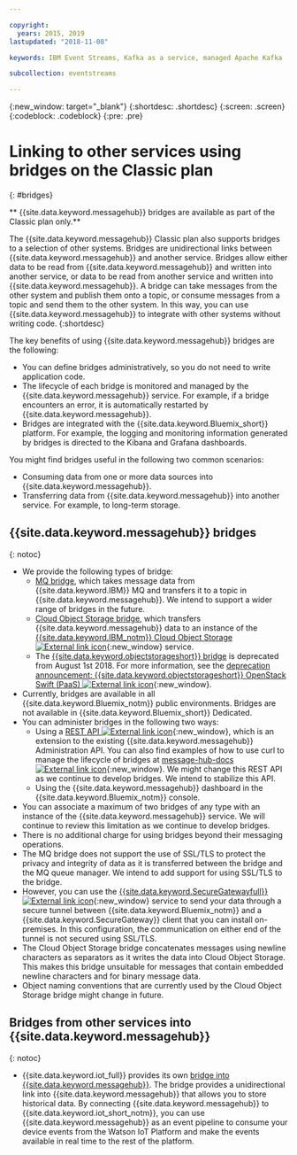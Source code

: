 ```yaml
---

copyright:
  years: 2015, 2019
lastupdated: "2018-11-08"

keywords: IBM Event Streams, Kafka as a service, managed Apache Kafka

subcollection: eventstreams

---
```


{:new_window: target="_blank"}
{:shortdesc: .shortdesc}
{:screen: .screen}
{:codeblock: .codeblock}
{:pre: .pre}

# Linking to other services using bridges on the Classic plan 
{: #bridges}

** {{site.data.keyword.messagehub}} bridges are available as part of the Classic plan only.**
<br/>

The {{site.data.keyword.messagehub}} Classic plan also
supports bridges to a selection of other systems. Bridges are unidirectional links between {{site.data.keyword.messagehub}} and another service. Bridges allow either
data to be read from {{site.data.keyword.messagehub}} and written
into another service, or data to be read from another service and written into {{site.data.keyword.messagehub}}. A bridge can take messages from the other system and publish them onto a topic, or consume
messages from a topic and send them to the other system. In this way, you can use {{site.data.keyword.messagehub}} to integrate with other systems without writing code.
{:shortdesc}

The key benefits of using {{site.data.keyword.messagehub}} bridges are the following:  

* You can define bridges administratively, so you do not need to write application code.
* The lifecycle of each bridge is monitored and managed by the {{site.data.keyword.messagehub}} service. For example, if a bridge encounters an error, it is automatically restarted by {{site.data.keyword.messagehub}}.
* Bridges are integrated with the {{site.data.keyword.Bluemix_short}} platform. For example, the logging and monitoring information generated by  bridges is directed to the Kibana and Grafana dashboards.

You might find bridges useful in the following two common scenarios:

* Consuming data from one or more data sources into {{site.data.keyword.messagehub}}.
* Transferring data from {{site.data.keyword.messagehub}} into another service. For example, to long-term storage.

## {{site.data.keyword.messagehub}} bridges
{: notoc}

* We provide the following types of bridge: 
  - [MQ bridge](/docs/services/EventStreams?topic=eventstreams-mq_bridge), which takes message data from {{site.data.keyword.IBM}} MQ and transfers it to a topic in {{site.data.keyword.messagehub}}. We intend to support a wider range of bridges in the future.
  - [Cloud Object Storage bridge](/docs/services/EventStreams?topic=eventstreams-cloud_object_storage_bridge), which transfers {{site.data.keyword.messagehub}} data to an instance of the [{{site.data.keyword.IBM_notm}} Cloud Object Storage ![External link icon](../../icons/launch-glyph.svg "External link icon")](docs/services/cloud-object-storage?topic=cloud-object-storage-about#about){:new_window} service. 
  - The [{{site.data.keyword.objectstorageshort}} bridge](/docs/services/EventStreams?topic=eventstreams-object_storage_bridge) is deprecated from August 1st 2018. For more information, see the [deprecation announcement: {{site.data.keyword.objectstorageshort}} OpenStack Swift (PaaS) ![External link icon](../../icons/launch-glyph.svg "External link icon")](https://www.ibm.com/blogs/bluemix/2018/05/end-marketing-object-storage-openstack-swift-paas/){:new_window}.
* Currently, bridges are available in all {{site.data.keyword.Bluemix_notm}} public environments. Bridges are not available in {{site.data.keyword.Bluemix_short}} Dedicated.
* You can administer bridges in the following two ways:
  - Using a [REST API ![External link icon](../../icons/launch-glyph.svg "External link icon")](https://github.com/ibm-messaging/event-streams-docs){:new_window}, which is an extension to the existing {{site.data.keyword.messagehub}} Administration API. You can also find examples of how to use curl to manage the lifecycle of bridges at [message-hub-docs ![External link icon](../../icons/launch-glyph.svg "External link icon")](https://github.com/ibm-messaging/event-streams-docs){:new_window}. We might change this REST API as we continue to develop bridges. We intend to stabilize this API.
  - Using the {{site.data.keyword.messagehub}} dashboard in the {{site.data.keyword.Bluemix_notm}} console.
* You can associate a maximum of two bridges of any type with an instance of the {{site.data.keyword.messagehub}} service. We will continue to review this limitation as we continue to develop bridges.
* There is no additional charge for using bridges beyond their messaging operations.
* The MQ bridge does not support the use of SSL/TLS to protect the privacy and integrity of data as it is transferred between the bridge and the MQ queue manager. We intend to add support for using SSL/TLS to the bridge. 
* However, you can use the [{{site.data.keyword.SecureGatewayfull}} ![External link icon](../../icons/launch-glyph.svg "External link icon")](/docs/services/SecureGateway?topic=securegateway-getting-started-with-sg#getting-started-with-sg){:new_window} service to send your data
through a secure tunnel between {{site.data.keyword.Bluemix_notm}}
and a {{site.data.keyword.SecureGateway}} client that you can install on-premises. In this configuration, the communication on either end of the tunnel is not
secured using SSL/TLS.
* The Cloud Object Storage bridge concatenates messages using newline characters as separators as it writes the data into Cloud Object Storage. This makes this bridge unsuitable for messages that contain embedded newline characters and for binary message data.
* Object naming conventions that are currently used by the Cloud Object Storage bridge might change in future.

## Bridges from other services into {{site.data.keyword.messagehub}}
{: notoc}

* {{site.data.keyword.iot_full}} provides its own [bridge into {{site.data.keyword.messagehub}}](/docs/services/EventStreams?topic=eventstreams-consuming_messages). The bridge provides a unidirectional link into {{site.data.keyword.messagehub}} that allows you to store historical data. By connecting {{site.data.keyword.messagehub}} to {{site.data.keyword.iot_short_notm}}, you can use {{site.data.keyword.messagehub}} as an event pipeline to consume your device events from the Watson IoT Platform and make the events available in real time to the rest of the platform. 


